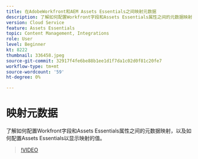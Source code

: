 ```yaml
---
title: 在AdobeWorkfront和AEM Assets Essentials之间映射元数据
description: 了解如何配置Workfront字段和Assets Essentials属性之间的元数据映射，以及如何配置Assets Essentials以显示映射的元数据。
version: Cloud Service
feature: Assets Essentials
topic: Content Management, Integrations
role: User
level: Beginner
kt: 8222
thumbnail: 336458.jpeg
source-git-commit: 32917f4fe6be88b1ee1d1f7da1c02d0f81c20fe7
workflow-type: tm+mt
source-wordcount: '59'
ht-degree: 0%

---
```



# 映射元数据

了解如何配置Workfront字段和Assets Essentials属性之间的元数据映射，以及如何配置Assets Essentials以显示映射的值。

>[!VIDEO](https://video.tv.adobe.com/v/336458/?quality=12&learn=on)
